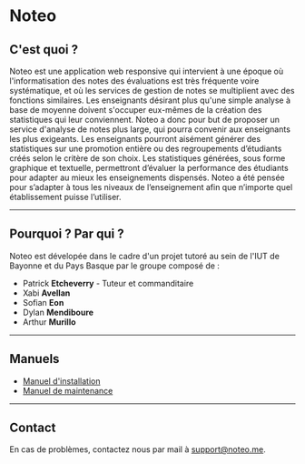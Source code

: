# Noteo
## C'est quoi ?
Noteo est une application web responsive qui intervient à une époque où l'informatisation des notes des évaluations est très fréquente voire systématique, et où les services de gestion de notes se multiplient avec des fonctions similaires. Les enseignants désirant plus qu'une simple analyse à base de moyenne doivent s'occuper eux-mêmes de la création des statistiques qui leur conviennent. Noteo a donc pour but de proposer un service d'analyse de notes plus large, qui pourra convenir aux enseignants les plus exigeants. Les enseignants pourront aisément générer des statistiques sur une promotion entière ou des regroupements d’étudiants créés selon le critère de son choix. Les statistiques générées, sous forme graphique et textuelle, permettront d’évaluer la performance des étudiants pour adapter au mieux les enseignements dispensés. Noteo a été pensée pour s’adapter à tous les niveaux de l’enseignement afin que n’importe quel établissement puisse l’utiliser.
***
## Pourquoi ? Par qui ?
Noteo est dévelopée dans le cadre d'un projet tutoré au sein de l'IUT de Bayonne
et du Pays Basque par le groupe composé de :
  - Patrick **Etcheverry** - Tuteur et commanditaire
  - Xabi **Avellan**
  - Sofian **Eon**
  - Dylan **Mendiboure**
  - Arthur **Murillo**
***
## Manuels
 - [Manuel d'installation](http://www.mediafire.com/file/lcl8qpkjae0zh1w/manuel_installation_vfinal.pdf/file)
 - [Manuel de maintenance](http://www.mediafire.com/file/ws522ch7xjldfl5/manuel_maintenance_vfinal.pdf/file)
***
## Contact
En cas de problèmes, contactez nous par mail à support@noteo.me.
